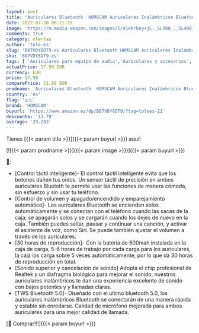 ```yaml
---
layout: post
title: 'Auriculares Bluetooth  HOMSCAM Auriculares Inalámbricos Bluetooth 5.0 IPX5 Impermeable QCY HiFi Mini Twins Estéreo In-Ear Bluetooth con Caja de Carga Portátil para iPhone y Android con Micrófonos'
date: 2022-07-28 06:21:25
image: 'https://m.media-amazon.com/images/I/41ekrbey+jL._SL500_._SL400_.jpg'
comments: true
category: ofertas
author: 'tole.es'
slug: 'B07VDY6DT9-es Auriculares Bluetooth HOMSCAM Auriculares Inalámbricos...'
sku: 'B07VDY6DT9-es'
tags: [ 'Auriculares para equipo de audio','Auriculares y accesorios','Electrónica','android','homscam','🇪🇸', ]
actualPrice: 17.98 EUR
currency: EUR
price: 17.98
comparePrice: 31.99 EUR
prodname: 'Auriculares Bluetooth  HOMSCAM Auriculares Inalámbricos Bluetooth 5.0 IPX5 Impermeable QCY HiFi Mini Twins Estéreo In-Ear Bluetooth con Caja de Carga Portátil para iPhone y Android con Micrófonos'
country: 'es'
flag: '🇪🇸'
brand: 'HOMSCAM'
buyurl: 'https://www.amazon.es/dp/B07VDY6DT9/?tag=tolees-21'
descuento: '43.79'
average: '29.283'
---
```


Tienes [{{< param title >}}]({{< param buyurl >}}) aqui!

[![{{< param prodname >}}]({{< param image >}})]({{< param buyurl >}})

🔎:

- [Control táctil inteligente]- El control táctil inteligente evita que los botones dañen tus oídos. Un sensor táctil de precisión en ambos auriculares Bluetoth te permite usar las funciones de manera cómoda, sin esfuerzo y sin usar tu teléfono.
- [Control de volumen y apagado/encendido y emparejamiento automático]- Los auriculares Bluetooth se encienden solos automáticamente y se conectan con el teléfono cuando las sacas de la caja; se apagarán solos y se cargarán cuando los dejes de nuevo en la caja. También puedes saltar, pausar y continuar una canción, y activar el asistente de voz, como Siri. Se puede también ajustar el volumen a través de los auriculares.
- [30 horas de reproducción]- Con la batería de 600mah instalada en la caja de carga, 5-6 horas de trabajo por cada carga para los auriculares, la caja los carga sobre 5 veces automáticamente, por lo que da 30 horas de reproducción en total.
- [Sonido superior y cancelación de sonido] Adopta el chip profesional de Realtek y un diafragma biológico para mejorar el sonido, nuestros auriculares inalámbricos te dan una experiencia excelente de sonido con bajos potentes y y llamadas claras.
- [TWS Bluetooth 5.0]- Diseñado con el ultimo bluetooth 5.0, los auriculares inalámbricos Bluetooth se conectarán de una manera rápida y estable sin enredarse. Calidad de micrófono mejorada para ambos auriculares para una mejor calidad de llamada.

[🛒 Comprar!!!]({{< param buyurl >}})
